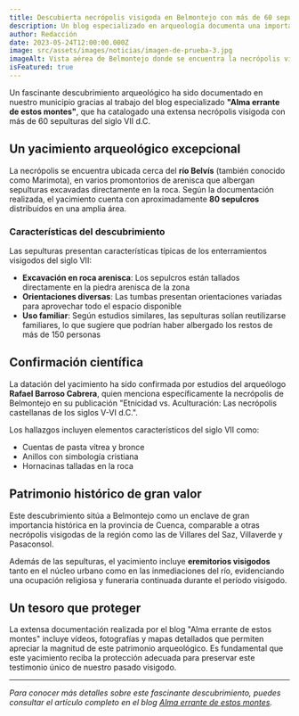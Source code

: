 ```yaml
---
title: Descubierta necrópolis visigoda en Belmontejo con más de 60 sepulturas del siglo VII
description: Un blog especializado en arqueología documenta una importante necrópolis visigoda en Belmontejo con más de 80 sepulcros excavados en roca arenisca, datados del siglo VII d.C.
author: Redacción
date: 2023-05-24T12:00:00.000Z
image: src/assets/images/noticias/imagen-de-prueba-3.jpg
imageAlt: Vista aérea de Belmontejo donde se encuentra la necrópolis visigoda
isFeatured: true
---
```


Un fascinante descubrimiento arqueológico ha sido documentado en nuestro municipio gracias al trabajo del blog especializado **"Alma errante de estos montes"**, que ha catalogado una extensa necrópolis visigoda con más de 60 sepulturas del siglo VII d.C.

## Un yacimiento arqueológico excepcional

La necrópolis se encuentra ubicada cerca del **río Belvís** (también conocido como Marimota), en varios promontorios de arenisca que albergan sepulturas excavadas directamente en la roca. Según la documentación realizada, el yacimiento cuenta con aproximadamente **80 sepulcros** distribuidos en una amplia área.

### Características del descubrimiento

Las sepulturas presentan características típicas de los enterramientos visigodos del siglo VII:

- **Excavación en roca arenisca**: Los sepulcros están tallados directamente en la piedra arenisca de la zona
- **Orientaciones diversas**: Las tumbas presentan orientaciones variadas para aprovechar todo el espacio disponible
- **Uso familiar**: Según estudios similares, las sepulturas solían reutilizarse familiares, lo que sugiere que podrían haber albergado los restos de más de 150 personas

## Confirmación científica

La datación del yacimiento ha sido confirmada por estudios del arqueólogo **Rafael Barroso Cabrera**, quien menciona específicamente la necrópolis de Belmontejo en su publicación "Etnicidad vs. Aculturación: Las necrópolis castellanas de los siglos V-VI d.C.".

Los hallazgos incluyen elementos característicos del siglo VII como:

- Cuentas de pasta vítrea y bronce
- Anillos con simbología cristiana
- Hornacinas talladas en la roca

## Patrimonio histórico de gran valor

Este descubrimiento sitúa a Belmontejo como un enclave de gran importancia histórica en la provincia de Cuenca, comparable a otras necrópolis visigodas de la región como las de Villares del Saz, Villaverde y Pasaconsol.

Además de las sepulturas, el yacimiento incluye **eremitorios visigodos** tanto en el núcleo urbano como en las inmediaciones del río, evidenciando una ocupación religiosa y funeraria continuada durante el período visigodo.

## Un tesoro que proteger

La extensa documentación realizada por el blog "Alma errante de estos montes" incluye vídeos, fotografías y mapas detallados que permiten apreciar la magnitud de este patrimonio arqueológico. Es fundamental que este yacimiento reciba la protección adecuada para preservar este testimonio único de nuestro pasado visigodo.

---

_Para conocer más detalles sobre este fascinante descubrimiento, puedes consultar el artículo completo en el blog <a href="https://almaerrantedeestosmontes.blogspot.com/2023/05/necropolis-visigoda-de-belmontejo-mas.html" target="_blank" rel="noopener noreferrer">Alma errante de estos montes</a>._
